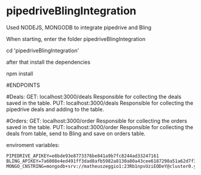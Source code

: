 # pipedriveBlingIntegration

Used NODEJS, MONGODB to integrate pipedrive and Bling

When starting, enter the folder pipedriveBlingIntegration

cd 'pipedriveBlingIntegration'

after that install the dependencies

npm install

#ENDPOINTS

#Deals:
    GET: localhost:3000/deals
        Responsible for collecting the deals saved in the table.
    PUT: localhost:3000/deals
        Responsible for collecting the pipedrive deals and adding to the table.

#Orders:
    GET: localhost:3000/order
        Responsible for collecting the orders saved in the table.
    PUT: localhost:3000/order
        Responsible for collecting the deals from table, send to Bling and save on orders table.

enviroment variables:

    PIPEDRIVE_APIKEY=e8bde93e8773376be841a9b7fc8244ad33247161
    BLING_APIKEY=7a6008e4ed491ff3dad8afb5982a8130a80a43cee6187298a51a62d7f304455f590a339d
    MONGO_CNSTRING=mongodb+srv://matheuszeggio1:23Rb1npvUziEODeY@cluster0.yt7in.mongodb.net